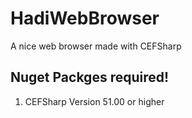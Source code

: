 # HadiWebBrowser
A nice web browser made with CEFSharp
## Nuget Packges required!
1. CEFSharp Version 51.00 or higher
